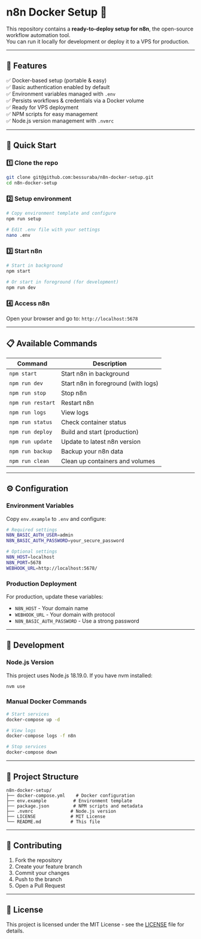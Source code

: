 # n8n Docker Setup 🚀

This repository contains a **ready-to-deploy setup for n8n**, the open-source workflow automation tool.  
You can run it locally for development or deploy it to a VPS for production.

---

## 📂 Features
✅ Docker-based setup (portable & easy)  
✅ Basic authentication enabled by default  
✅ Environment variables managed with `.env`  
✅ Persists workflows & credentials via a Docker volume  
✅ Ready for VPS deployment  
✅ NPM scripts for easy management  
✅ Node.js version management with `.nvmrc`  

---

## 🚀 Quick Start

### 1️⃣ Clone the repo
```bash
git clone git@github.com:bessuraba/n8n-docker-setup.git
cd n8n-docker-setup
```

### 2️⃣ Setup environment
```bash
# Copy environment template and configure
npm run setup

# Edit .env file with your settings
nano .env
```

### 3️⃣ Start n8n
```bash
# Start in background
npm start

# Or start in foreground (for development)
npm run dev
```

### 4️⃣ Access n8n
Open your browser and go to: `http://localhost:5678`

---

## 📋 Available Commands

| Command | Description |
|---------|-------------|
| `npm start` | Start n8n in background |
| `npm run dev` | Start n8n in foreground (with logs) |
| `npm run stop` | Stop n8n |
| `npm run restart` | Restart n8n |
| `npm run logs` | View logs |
| `npm run status` | Check container status |
| `npm run deploy` | Build and start (production) |
| `npm run update` | Update to latest n8n version |
| `npm run backup` | Backup your n8n data |
| `npm run clean` | Clean up containers and volumes |

---

## ⚙️ Configuration

### Environment Variables
Copy `env.example` to `.env` and configure:

```bash
# Required settings
N8N_BASIC_AUTH_USER=admin
N8N_BASIC_AUTH_PASSWORD=your_secure_password

# Optional settings
N8N_HOST=localhost
N8N_PORT=5678
WEBHOOK_URL=http://localhost:5678/
```

### Production Deployment
For production, update these variables:
- `N8N_HOST` - Your domain name
- `WEBHOOK_URL` - Your domain with protocol
- `N8N_BASIC_AUTH_PASSWORD` - Use a strong password

---

## 🔧 Development

### Node.js Version
This project uses Node.js 18.19.0. If you have nvm installed:
```bash
nvm use
```

### Manual Docker Commands
```bash
# Start services
docker-compose up -d

# View logs
docker-compose logs -f n8n

# Stop services
docker-compose down
```

---

## 📁 Project Structure
```
n8n-docker-setup/
├── docker-compose.yml    # Docker configuration
├── env.example          # Environment template
├── package.json         # NPM scripts and metadata
├── .nvmrc              # Node.js version
├── LICENSE             # MIT License
└── README.md           # This file
```

---

## 🤝 Contributing
1. Fork the repository
2. Create your feature branch
3. Commit your changes
4. Push to the branch
5. Open a Pull Request

---

## 📄 License
This project is licensed under the MIT License - see the [LICENSE](LICENSE) file for details.
